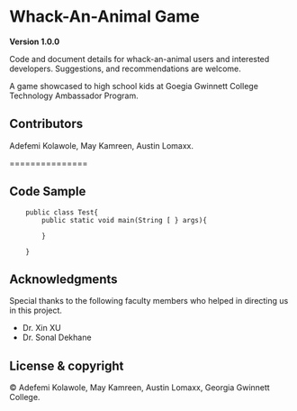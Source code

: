 # Whack-An-Animal Game

**Version 1.0.0**

Code and document details for whack-an-animal users and interested developers. Suggestions, 
 and recommendations are welcome.

A game showcased to high school kids at Goegia Gwinnett College Technology Ambassador Program.

[comment]: #---
## Contributors
 Adefemi Kolawole, May Kamreen, Austin Lomaxx.

[comment]: #---

===============

## Code Sample
		public class Test{
			public static void main(String [ } args){

			}

		}

## Acknowledgments
Special thanks to the following faculty members who helped in directing us in this project.
 *  Dr. Xin XU
 *  Dr. Sonal Dekhane

[comment]: #---

## License & copyright

© Adefemi Kolawole, May Kamreen, Austin Lomaxx, Georgia Gwinnett College.








